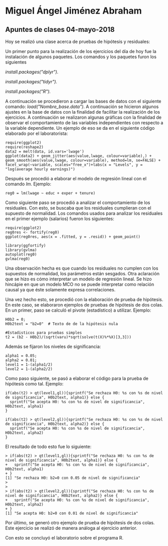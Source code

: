 # Miguel Ángel Jiménez Abraham 
    
## Apuntes de clases 04-mayo-2018
Hoy se realizó una clase acerca de pruebas de hipótesis y residuales:

Un primer punto para la realización de los ejercicios del día de hoy fue la instalación de algunos paquetes. Los comandos y los paquetes furon los siguientes 

*install.packages("dplyr").*

*install.packages("tidyr").*

*install.packages("R").*

A continuación se procedieron a cargar las bases de datos con el siguiente comando: *load("Nombre_base.data")*. A continuación se hicieron algunos ajustes en la base de datos con la finalidad de facilitar la realización de los ejercicios. A continuación se realizaron algunas gráficas con la finalidad de observar el comportamiento de las variables independientes con respecto a la variable dependiente. Un ejemplo de eso se da en el siguiente código elaborado por el laboratorista:

    require(ggplot2)
    require(reshape2)
    data2 = melt(data, id.vars='lwage')
    ggplot(data2) + geom_jitter(aes(value,lwage, colour=variable),) + geom_smooth(aes(value,lwage, colour=variable), method=lm, se=FALSE) + facet_wrap(~variable, scales="free_x")+labs(x = "Levels", y = "log(average hourly earnings)")

Después se procedió a elaborar el modelo de regresión lineal con el comando *lm*. Ejemplo:

    reg0 = lm(lwage ~ educ + exper + tenure)

Como siguiente paso se procedió a analizar el comportamiento de los residuales. Con esto, se buscaba que los residuales cumplieran con el supuesto de normalidad. Los comandos usados para analizar los residuales en el primer ejemplo (salarios) fueron los siguientes:

    require(ggplot2)
    reg0res <- fortify(reg0)
    ggplot(reg0res, aes(x = .fitted, y = .resid)) + geom_point()

    library(ggfortify)
    library(gvlma)
    autoplot(reg0)
    gvlma(reg0)

Una observación hecha es que cuando los residuales no cumplen con los supuestos de normalidad, los parámetros están sesgados. Otra aclaración que se hizo es cómo interpretar un modelo de regresión lineal. Se hizo hincápie en que un modelo MCO no se puede interpretar como relación causal ya que éste solamente expresa correlaciones. 

Una vez hecho esto, se procedió con la elaboración de prueba de hipótesis. En este caso, se elaboraron ejemplos de pruebas de hipótesis de dos colas. En un primer, paso se calculó el pivote (estadístico) a utilizar. Ejemplo:

    H0b2 = 0;
    H0b2text = "b2=0"  # Texto de de la hipótesis nula 

    #Estadisticos para pruebas simples
    t2 = (b2 - H0b2)/(sqrt(varu)*sqrt(solve(t(X)%*%X)[3,3]))
    
Además se fijaron los niveles de significancia:

    alpha1 = 0.05;
    alpha2 = 0.01;
    level1 = 1-(alpha1/2)
    level2 = 1-(alpha2/2)

Como paso siguiente, se pasó a elaborar el código para la prueba de hipótesis como tal. Ejemplo:

    if(abs(t2) > qt(level1,gl)){sprintf("Se rechaza H0: %s con %s de nivel de significancia", H0b2text, alpha1)} else {
      sprintf("Se acepta H0: %s con %s de nivel de significancia", H0b2text, alpha1)
    }

    if(abs(t2) > qt(level2,gl)){sprintf("Se rechaza H0: %s con %s de nivel de significancia", H0b2text, alpha2)} else {
      sprintf("Se acepta H0: %s con %s de nivel de significancia", H0b2text, alpha2)
    }

El resultado de todo esto fue lo siguiente:

    > if(abs(t2) > qt(level1,gl)){sprintf("Se rechaza H0: %s con %s de nivel de significancia", H0b2text, alpha1)} else {
    +   sprintf("Se acepta H0: %s con %s de nivel de significancia", H0b2text, alpha1)
    + }
    [1] "Se rechaza H0: b2=0 con 0.05 de nivel de significancia"
    > 
    > 
    > if(abs(t2) > qt(level2,gl)){sprintf("Se rechaza H0: %s con %s de nivel de significancia", H0b2text, alpha2)} else {
    +   sprintf("Se acepta H0: %s con %s de nivel de significancia", H0b2text, alpha2)
    + }
    [1] "Se acepta H0: b2=0 con 0.01 de nivel de significancia"

Por último, se generó otro ejemplo de prueba de hipótesis de dos colas. Este ejercicio se realizó de manera análoga al ejercicio anterior.

Con esto se concluyó el laboratorio sobre el programa R.